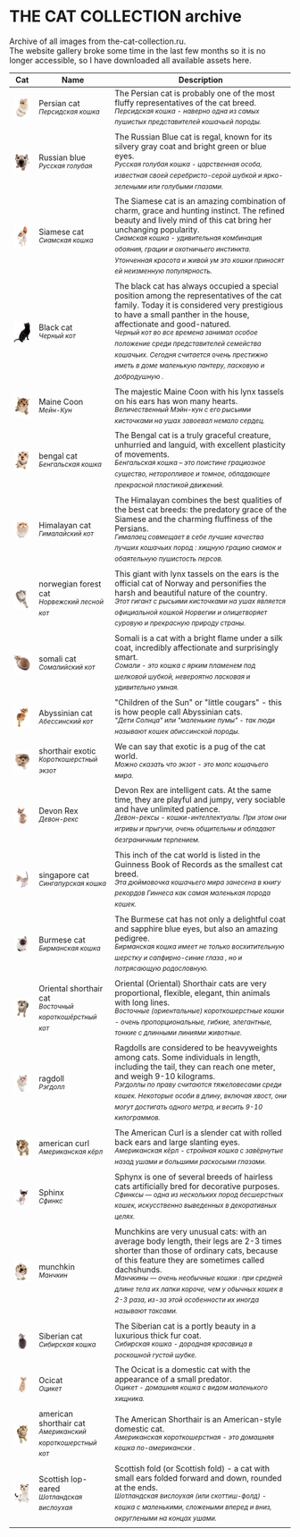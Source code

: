 # THE CAT COLLECTION archive
Archive of all images from the-cat-collection.ru.  
The website gallery broke some time in the last few months so it is no longer accessible, so I have downloaded all available assets here.


|                       Cat                       |                                     Name                                      |                                                                                                                                                                                                          Description                                                                                                                                                                                                          |
| ----------------------------------------------- | ----------------------------------------------------------------------------- | ----------------------------------------------------------------------------------------------------------------------------------------------------------------------------------------------------------------------------------------------------------------------------------------------------------------------------------------------------------------------------------------------------------------------------- |
| <a href="pe_sm"><img src="pe_sm/thumb.jpg"></a> | Persian cat<br/><sup><i>Персидская кошка</i></sup>                            | The Persian cat is probably one of the most fluffy representatives of the cat breed.<br/><sup><i>Персидская кошка - наверно одна из самых пушистых представителей кошачьей породы. </i></sup>                                                                                                                                                                                                                                 |
| <a href="rb_sm"><img src="rb_sm/thumb.jpg"></a> | Russian blue<br/><sup><i>Русская голубая</i></sup>                            | The Russian Blue cat is regal, known for its silvery gray coat and bright green or blue eyes.<br/><sup><i>Русская голубая кошка - царственная особа, известная своей серебристо-серой шубкой и ярко-зелеными или голубыми глазами.</i></sup>                                                                                                                                                                                  |
| <a href="si_sm"><img src="si_sm/thumb.jpg"></a> | Siamese cat<br/><sup><i>Сиамская кошка</i></sup>                              | The Siamese cat is an amazing combination of charm, grace and hunting instinct. The refined beauty and lively mind of this cat bring her unchanging popularity.<br/><sup><i>Сиамская кошка - удивительная комбинация обояния, грации и охотничьего инстинкта. Утонченная красота и живой ум это кошки приносят ей неизменную популярность.</i></sup>                                                                          |
| <a href="bl_sm"><img src="bl_sm/thumb.jpg"></a> | Black cat<br/><sup><i>Черный кот</i></sup>                                    | The black cat has always occupied a special position among the representatives of the cat family. Today it is considered very prestigious to have a small panther in the house, affectionate and good-natured.<br/><sup><i>Черный кот  во все времена занимал особое положение среди представителей семейства кошачьих. Сегодня считается очень престижно иметь в доме маленькую пантеру, ласковую и добродушную . </i></sup> |
| <a href="mc_sm"><img src="mc_sm/thumb.jpg"></a> | Maine Coon<br/><sup><i>Мейн-Кун</i></sup>                                     | The majestic Maine Coon with his lynx tassels on his ears has won many hearts.<br/><sup><i>Величественный Мэйн-кун с его рысьими кисточками на ушах завоевал немало сердец.</i></sup>                                                                                                                                                                                                                                         |
| <a href="be_sm"><img src="be_sm/thumb.jpg"></a> | bengal cat<br/><sup><i>Бенгальская кошка</i></sup>                            | The Bengal cat is a truly graceful creature, unhurried and languid, with excellent plasticity of movements.<br/><sup><i>Бенгальская кошка – это поистине грациозное существо, неторопливое и томное, обладающее прекрасной пластикой движений.</i></sup>                                                                                                                                                                      |
| <a href="hi_sm"><img src="hi_sm/thumb.jpg"></a> | Himalayan cat<br/><sup><i>Гималайский кот</i></sup>                           | The Himalayan combines the best qualities of the best cat breeds: the predatory grace of the Siamese and the charming fluffiness of the Persians.<br/><sup><i>Гималаец совмещает в себе лучшие качества лучших кошачьих пород :  хищную грацию сиамок и обаятельную пушистость персов.</i></sup>                                                                                                                              |
| <a href="no_sm"><img src="no_sm/thumb.jpg"></a> | norwegian forest cat<br/><sup><i>Норвежский лесной кот</i></sup>              | This giant with lynx tassels on the ears is the official cat of Norway and personifies the harsh and beautiful nature of the country.<br/><sup><i>Этот гигант с рысьими кисточками на ушах является официальной кошкой Норвегии и олицетворяет суровую и прекрасную природу страны.</i></sup>                                                                                                                                 |
| <a href="so_sm"><img src="so_sm/thumb.jpg"></a> | somali cat<br/><sup><i>Сомалийский кот</i></sup>                              | Somali is a cat with a bright flame under a silk coat, incredibly affectionate and surprisingly smart.<br/><sup><i>Сомали - это кошка с ярким пламенем под шелковой шубкой, невероятно ласковая и удивительно умная.</i></sup>                                                                                                                                                                                                |
| <a href="ab_sm"><img src="ab_sm/thumb.jpg"></a> | Abyssinian cat<br/><sup><i>Абессинский кот</i></sup>                          | "Children of the Sun" or "little cougars" - this is how people call Abyssinian cats.<br/><sup><i>"Дети Солнца" или "маленькие пумы" - так люди называют кошек абиссинской породы.  </i></sup>                                                                                                                                                                                                                                 |
| <a href="es_sm"><img src="es_sm/thumb.jpg"></a> | shorthair exotic<br/><sup><i>Короткошерстный экзот</i></sup>                  | We can say that exotic is a pug of the cat world.<br/><sup><i>Можно сказать что  экзот - это мопс кошачьего мира.</i></sup>                                                                                                                                                                                                                                                                                                   |
| <a href="dr_sm"><img src="dr_sm/thumb.jpg"></a> | Devon Rex<br/><sup><i>Девон-рекс</i></sup>                                    | Devon Rex are intelligent cats. At the same time, they are playful and jumpy, very sociable and have unlimited patience.<br/><sup><i>Девон-рексы - кошки-интеллектуалы. При этом они игривы и прыгучи, очень общительны и обладают безграничным терпением.</i></sup>                                                                                                                                                          |
| <a href="sn_sm"><img src="sn_sm/thumb.jpg"></a> | singapore cat<br/><sup><i>Сингапурская кошка</i></sup>                        | This inch of the cat world is listed in the Guinness Book of Records as the smallest cat breed.<br/><sup><i>Эта дюймовочка кошачьего мира занесена в книгу рекордов Гиннеса как самая маленькая порода кошек.</i></sup>                                                                                                                                                                                                       |
| <a href="bi_sm"><img src="bi_sm/thumb.jpg"></a> | Burmese cat<br/><sup><i>Бирманская кошка</i></sup>                            | The Burmese cat has not only a delightful coat and sapphire blue eyes, but also an amazing pedigree.<br/><sup><i>Бирманская кошка   имеет не только восхитительную шерстку и сапфирно-синие глаза , но и потрясающую родословную. </i></sup>                                                                                                                                                                                  |
| <a href="os_sm"><img src="os_sm/thumb.jpg"></a> | Oriental shorthair cat<br/><sup><i>Восточный короткошёрстный кот</i></sup>    | Oriental (Oriental) Shorthair cats are very proportional, flexible, elegant, thin animals with long lines.<br/><sup><i>Восточные (ориентальные) короткошерстные кошки  - очень пропорциональные,  гибкие, элегантные, тонкие с длинными линиями животные.</i></sup>                                                                                                                                                           |
| <a href="rd_sm"><img src="rd_sm/thumb.jpg"></a> | ragdoll<br/><sup><i>Рэгдолл</i></sup>                                         | Ragdolls are considered to be heavyweights among cats. Some individuals in length, including the tail, they can reach one meter, and weigh 9-10 kilograms.<br/><sup><i>Рэгдоллы по праву считаются тяжеловесами среди кошек. Некоторые особи  в длину, включая хвост, они могут достигать одного метра, и весить  9-10 килограммов. </i></sup>                                                                                |
| <a href="ac_sm"><img src="ac_sm/thumb.jpg"></a> | american curl<br/><sup><i>Американская кёрл </i></sup>                        | The American Curl is a slender cat with rolled back ears and large slanting eyes.<br/><sup><i>Американская кёрл - стройная кошка с завёрнутые назад ушами и большими раскосыми глазами. </i></sup>                                                                                                                                                                                                                            |
| <a href="sf_sm"><img src="sf_sm/thumb.jpg"></a> | Sphinx<br/><sup><i>Сфинкс</i></sup>                                           | Sphynx is one of several breeds of hairless cats artificially bred for decorative purposes.<br/><sup><i>Сфинксы — одна из нескольких пород бесшерстных кошек, искусственно выведенных в декоративных целях.</i></sup>                                                                                                                                                                                                         |
| <a href="sa_sm"><img src="sa_sm/thumb.jpg"></a> | munchkin<br/><sup><i>Манчкин</i></sup>                                        | Munchkins are very unusual cats: with an average body length, their legs are 2-3 times shorter than those of ordinary cats, because of this feature they are sometimes called dachshunds.<br/><sup><i>Манчкины — очень необычные кошки :  при средней длине тела их лапки короче, чем у обычных кошек в 2-3 раза, из-за этой особенности их иногда называют таксами.</i></sup>                                                |
| <a href="sb_sm"><img src="sb_sm/thumb.jpg"></a> | Siberian cat<br/><sup><i>Сибирская кошка</i></sup>                            | The Siberian cat is a portly beauty in a luxurious thick fur coat.<br/><sup><i>Сибирская кошка - дородная красавица в роскошной густой шубке.</i></sup>                                                                                                                                                                                                                                                                       |
| <a href="oc_sm"><img src="oc_sm/thumb.jpg"></a> | Ocicat<br/><sup><i>Оцикет</i></sup>                                           | The Ocicat is a domestic cat with the appearance of a small predator.<br/><sup><i>Оцикет - домашняя кошка с видом маленького хищника.</i></sup>                                                                                                                                                                                                                                                                               |
| <a href="as_sm"><img src="as_sm/thumb.jpg"></a> | american shorthair cat<br/><sup><i>Американский короткошерстный кот</i></sup> | The American Shorthair is an American-style domestic cat.<br/><sup><i>Американская короткошерстная  - это домашняя кошка по-американски .</i></sup>                                                                                                                                                                                                                                                                           |
| <a href="sc_sm"><img src="sc_sm/thumb.jpg"></a> | Scottish lop-eared<br/><sup><i>Шотландская вислоухая</i></sup>                | Scottish fold (or Scottish fold) - a cat with small ears folded forward and down, rounded at the ends.<br/><sup><i>Шотландская вислоухая (или скоттиш-фолд) - кошка с маленькими, сложеными вперед и вниз, округлеными на концах ушами. </i></sup>                                                                                                                                                                            |
